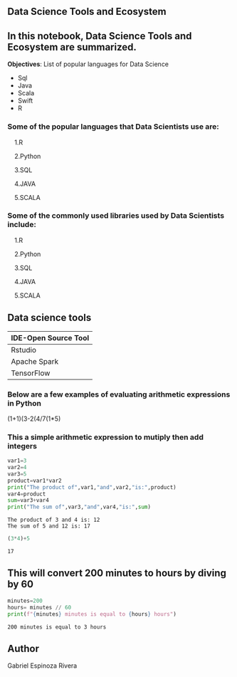 ## Data Science Tools and Ecosystem 

## In this notebook, Data Science Tools and Ecosystem are summarized. ##

**Objectives**:
List of popular languages for Data Science

- Sql
- Java
- Scala
- Swift
- R

### Some of the popular languages that Data Scientists use are: ###
<p>&nbsp; &nbsp; 1.R</p>
<p>&nbsp; &nbsp; 2.Python</p>
<p>&nbsp; &nbsp; 3.SQL</p>
<p>&nbsp; &nbsp; 4.JAVA</p>
<p>&nbsp; &nbsp; 5.SCALA</p>

### Some of the commonly used libraries used by Data Scientists include:
<p>&nbsp; &nbsp; 1.R</p>
<p>&nbsp; &nbsp; 2.Python</p>
<p>&nbsp; &nbsp; 3.SQL</p>
<p>&nbsp; &nbsp; 4.JAVA</p>
<p>&nbsp; &nbsp; 5.SCALA</p>

## Data science tools

| IDE-Open Source Tool |
| -------------|
| Rstudio | 
| Apache Spark |
| TensorFlow |

### Below are a few examples of evaluating arithmetic expressions in Python
(1+1)(3-2(4/7(1*5)

### This a simple arithmetic expression to mutiply then add integers




```python
var1=3
var2=4
var3=5
product=var1*var2
print("The product of",var1,"and",var2,"is:",product)
var4=product
sum=var3+var4
print("The sum of",var3,"and",var4,"is:",sum)


```

    The product of 3 and 4 is: 12
    The sum of 5 and 12 is: 17



```python
(3*4)+5
```




    17



## This will convert 200 minutes to hours by diving by 60


```python
minutes=200
hours= minutes // 60 
print(f"{minutes} minutes is equal to {hours} hours")

```

    200 minutes is equal to 3 hours


## Author ##
Gabriel Espinoza Rivera


```python

```
